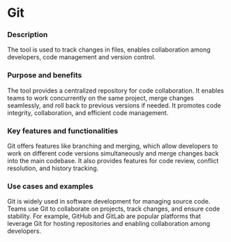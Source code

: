# Git

### Description
The tool is used to track changes in files, enables collaboration among developers, code management and version control.

### Purpose and benefits
The tool provides a centralized repository for code collaboration. It enables teams to work concurrently on the same project, merge changes seamlessly, and roll back to previous versions if needed. It promotes code integrity, collaboration, and efficient code management.

### Key features and functionalities
Git offers features like branching and merging, which allow developers to work on different code versions simultaneously and merge changes back into the main codebase. It also provides features for code review, conflict resolution, and history tracking.

### Use cases and examples
Git is widely used in software development for managing source code. Teams use Git to collaborate on projects, track changes, and ensure code stability. For example, GitHub and GitLab are popular platforms that leverage Git for hosting repositories and enabling collaboration among developers.
